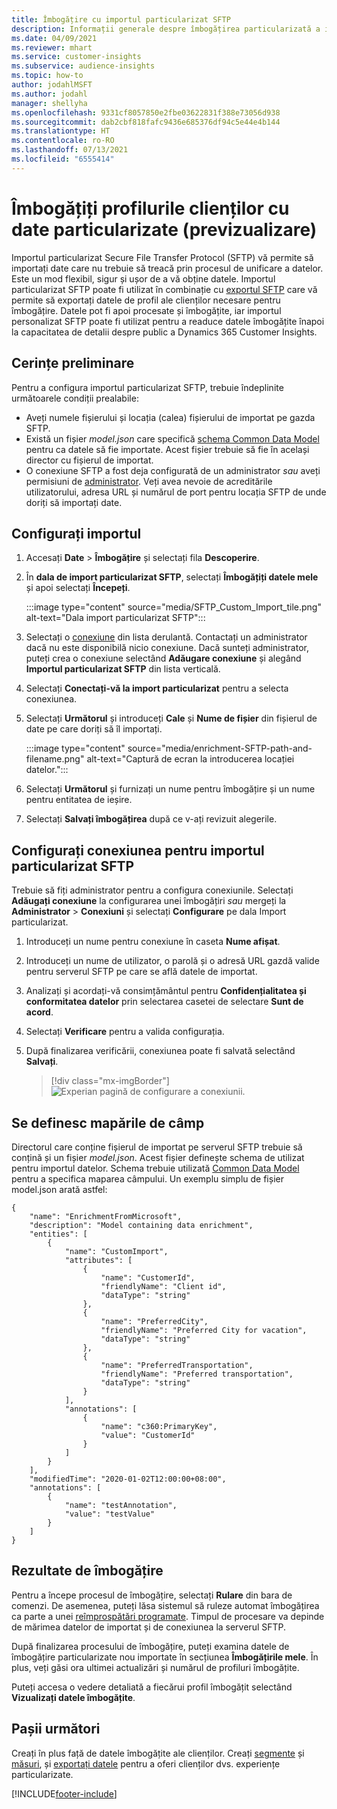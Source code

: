 ```yaml
---
title: Îmbogățire cu importul particularizat SFTP
description: Informații generale despre îmbogățirea particularizată a importului SFTP.
ms.date: 04/09/2021
ms.reviewer: mhart
ms.service: customer-insights
ms.subservice: audience-insights
ms.topic: how-to
author: jodahlMSFT
ms.author: jodahl
manager: shellyha
ms.openlocfilehash: 9331cf8057850e2fbe03622831f388e73056d938
ms.sourcegitcommit: dab2cbf818fafc9436e685376df94c5e44e4b144
ms.translationtype: HT
ms.contentlocale: ro-RO
ms.lasthandoff: 07/13/2021
ms.locfileid: "6555414"
---
```

# <a name="enrich-customer-profiles-with-custom-data-preview"></a>Îmbogățiți profilurile clienților cu date particularizate (previzualizare)

Importul particularizat Secure File Transfer Protocol (SFTP) vă permite să importați date care nu trebuie să treacă prin procesul de unificare a datelor. Este un mod flexibil, sigur și ușor de a vă obține datele. Importul particularizat SFTP poate fi utilizat în combinație cu [exportul SFTP](export-sftp.md) care vă permite să exportați datele de profil ale clienților necesare pentru îmbogățire. Datele pot fi apoi procesate și îmbogățite, iar importul personalizat SFTP poate fi utilizat pentru a readuce datele îmbogățite înapoi la capacitatea de detalii despre public a Dynamics 365 Customer Insights.

## <a name="prerequisites"></a>Cerințe preliminare

Pentru a configura importul particularizat SFTP, trebuie îndeplinite următoarele condiții prealabile:

- Aveți numele fișierului și locația (calea) fișierului de importat pe gazda SFTP.
- Există un fișier *model.json* care specifică [schema Common Data Model](/common-data-model/) pentru ca datele să fie importate. Acest fișier trebuie să fie în același director cu fișierul de importat.
- O conexiune SFTP a fost deja configurată de un administrator *sau* aveți permisiuni de [administrator](permissions.md#administrator). Veți avea nevoie de acreditările utilizatorului, adresa URL și numărul de port pentru locația SFTP de unde doriți să importați date.


## <a name="configure-the-import"></a>Configurați importul

1. Accesați **Date** > **Îmbogățire** și selectați fila **Descoperire**.

1. În **dala de import particularizat SFTP**, selectați **Îmbogățiți datele mele** și apoi selectați **Începeți**.

   :::image type="content" source="media/SFTP_Custom_Import_tile.png" alt-text="Dala import particularizat SFTP":::

1. Selectați o [conexiune](connections.md) din lista derulantă. Contactați un administrator dacă nu este disponibilă nicio conexiune. Dacă sunteți administrator, puteți crea o conexiune selectând **Adăugare conexiune** și alegând **Importul particularizat SFTP** din lista verticală.

1. Selectați **Conectați-vă la import particularizat** pentru a selecta conexiunea.

1.  Selectați **Următorul** și introduceți **Cale** și **Nume de fișier** din fișierul de date pe care doriți să îl importați.

    :::image type="content" source="media/enrichment-SFTP-path-and-filename.png" alt-text="Captură de ecran la introducerea locației datelor.":::

1. Selectați **Următorul** și furnizați un nume pentru îmbogățire și un nume pentru entitatea de ieșire. 

1. Selectați **Salvați îmbogățirea** după ce v-ați revizuit alegerile.

## <a name="configure-the-connection-for-sftp-custom-import"></a>Configurați conexiunea pentru importul particularizat SFTP 

Trebuie să fiți administrator pentru a configura conexiunile. Selectați **Adăugați conexiune** la configurarea unei îmbogățiri *sau* mergeți la **Administrator** > **Conexiuni** și selectați **Configurare** pe dala Import particularizat.

1. Introduceți un nume pentru conexiune în caseta **Nume afișat**.

1. Introduceți un nume de utilizator, o parolă și o adresă URL gazdă valide pentru serverul SFTP pe care se află datele de importat.

1. Analizați și acordați-vă consimțământul pentru **Confidențialitatea și conformitatea datelor** prin selectarea casetei de selectare **Sunt de acord**.

1. Selectați **Verificare** pentru a valida configurația.

1. După finalizarea verificării, conexiunea poate fi salvată selectând **Salvați**.

   > [!div class="mx-imgBorder"]
   > ![Experian pagină de configurare a conexiunii.](media/enrichment-SFTP-connection.png "Experian pagină de configurare a conexiunii")


## <a name="defining-field-mappings"></a>Se definesc mapările de câmp 

Directorul care conține fișierul de importat pe serverul SFTP trebuie să conțină și un fișier *model.json*. Acest fișier definește schema de utilizat pentru importul datelor. Schema trebuie utilizată [Common Data Model](/common-data-model/) pentru a specifica maparea câmpului. Un exemplu simplu de fișier model.json arată astfel:

```
{
    "name": "EnrichmentFromMicrosoft",
    "description": "Model containing data enrichment",
    "entities": [
        {
            "name": "CustomImport",
            "attributes": [
                {
                    "name": "CustomerId",
                    "friendlyName": "Client id",
                    "dataType": "string"
                },
                {
                    "name": "PreferredCity",
                    "friendlyName": "Preferred City for vacation",
                    "dataType": "string"
                },
                {
                    "name": "PreferredTransportation",
                    "friendlyName": "Preferred transportation",
                    "dataType": "string"
                }
            ],
            "annotations": [
                {
                    "name": "c360:PrimaryKey",
                    "value": "CustomerId"
                }
            ]
        }
    ],
    "modifiedTime": "2020-01-02T12:00:00+08:00",
    "annotations": [
        {
            "name": "testAnnotation",
            "value": "testValue"
        }
    ]
}
```

## <a name="enrichment-results"></a>Rezultate de îmbogățire

Pentru a începe procesul de îmbogățire, selectați **Rulare** din bara de comenzi. De asemenea, puteți lăsa sistemul să ruleze automat îmbogățirea ca parte a unei [reîmprospătări programate](system.md#schedule-tab). Timpul de procesare va depinde de mărimea datelor de importat și de conexiunea la serverul SFTP.

După finalizarea procesului de îmbogățire, puteți examina datele de îmbogățire particularizate nou importate în secțiunea **Îmbogățirile mele**. În plus, veți găsi ora ultimei actualizări și numărul de profiluri îmbogățite.

Puteți accesa o vedere detaliată a fiecărui profil îmbogățit selectând **Vizualizați datele îmbogățite**.

## <a name="next-steps"></a>Pașii următori

Creați în plus față de datele îmbogățite ale clienților. Creați [segmente](segments.md) și [măsuri](measures.md), și [exportați datele](export-destinations.md) pentru a oferi clienților dvs. experiențe particularizate.

[!INCLUDE[footer-include](../includes/footer-banner.md)]
